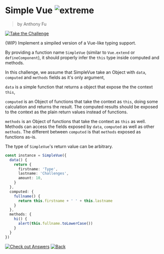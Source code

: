 <!--info-header-start-->
# Simple Vue <img src="https://img.shields.io/badge/-extreme-purple" alt="extreme"/>
> by Anthony Fu

<a href="https://type-challenges.netlify.app/case/6/play/en" target="_blank"><img src="https://img.shields.io/badge/-Take%20the%20Challenge-blue?logo=typescript" alt="Take the Challenge"/></a> <!--info-header-end-->

{WIP} Implement a simpiled version of a Vue-like typing support.

By providing a function name `SimpleVue` (similar to `Vue.extend` or `defineComponent`), it should properly infer the `this` type inside computed and methods.

In this challenge, we assume that SimpleVue take an Object with `data`, `computed` and `methods` fields as it's only argument,

`data` is a simple function that returns a object that expose the the context `this`,

`computed` is an Object of functions that take the context as `this`, doing some calculation and returns the result. The computed results should be exposed to the context as the plain return values instead of functions.

`methods` is an Object of functions that take the context as `this` as well. Methods can access the fields exposed by `data`, `computed` as well as other `methods`. The different between `computed` is that `methods` exposed as functions as-is.

The type of `SimpleVue`'s return value can be arbitrary.

```ts
const instance = SimpleVue({
  data() {
    return {
      firstname: 'Type',
      lastname: 'Challenges',
      amount: 10,
    }
  },
  computed: {
    fullname() {
      return this.firstname + ' ' + this.lastname
    }
  },
  methods: {
    hi() {
      alert(this.fullname.toLowerCase())
    }
  }
})
```

<!--info-footer-start-->
<a href="https://type-challenges.netlify.app/case/6/play/en" target="_blank"><img src="https://img.shields.io/badge/-Check%20out%20Answers-F59BAF?logo=awesome-lists&logoColor=white" alt="Check out Answers"/></a> <a href="../../README.md" target="_blank"><img src="https://img.shields.io/badge/-Back-grey" alt="Back"/></a> 
<!--info-footer-end-->